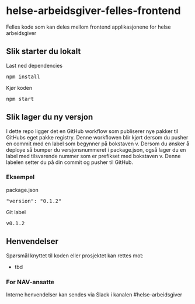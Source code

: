 # helse-arbeidsgiver-felles-frontend

Felles kode som kan deles mellom frontend applikasjonene for helse arbeidsgiver

## Slik starter du lokalt

Last ned dependencies 

<pre>
npm install
</pre>

Kjør koden

<pre>
npm start
</pre>

## Slik lager du ny versjon

I dette repo ligger det en GitHub workflow som publiserer nye pakker til GitHubs eget pakke registry. Denne workflowen
blir kjørt dersom du pusher en commit med en label som begynner på bokstaven v. Dersom du ønsker å deploye så bumper
du versjonsnummeret i package.json, også lager du en label med tilsvarende nummer som er prefikset med bokstaven v.
Denne labelen setter du på din commit og pusher til GitHub. 

### Eksempel

package.json

<pre>"version": "0.1.2"</pre>

Git label

<pre>v0.1.2</pre>


## Henvendelser

Spørsmål knyttet til koden eller prosjektet kan rettes mot:

* tbd

### For NAV-ansatte

Interne henvendelser kan sendes via Slack i kanalen #helse-arbeidsgiver